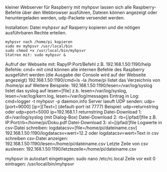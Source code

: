 kleiner Webserver für Raspberry
mit myhpsvr lassen sich alle Raspberry-Befehle über den Webbrowser ausführen, Dateien können angezeigt oder heruntergeladen werden, udp-Packete versendet werden.

Installation: Datei myhpsvr auf Rasperry kopieren und die nötigen ausführbaren Rechte erteilen.

    myhpsvr nach /home/pi kopieren
    sudo mv myhpsvr /usr/local/bin
    sudo chmod +x /usr/local/bin/myhpsvr
    Statren mit: sudo myhpsvr &

Aufruf der Webseite mit: RapyIP:Port/Befehl
z.B. 192.168.1.50:1190/help 
Befehle: cmd= mit cmd können alle internen Befehle des Raspberry ausgeführt werden (die Ausgabe der Console wird auf der Webseite angezeigt)
192.168.1.50:1190/cmd=ls -la /home/pi listet das Verzeichnis von /home/pi auf 
Weitere Beispiele:
192.168.1.50:1190/lesen=/var/log/syslog listet das syslog auf lesen=[file] z.b. lesen=/var/log/syslog, lesen=/var/log/kern.log, lesen=/var/log/messages Eintrag in Log: cmd=logger -t myhpsvr -p daemon.info Server laeuft
UDP senden: udp=[port=9000] [ip=][Text=] (default-port ist 7777)
Beispiel: udp=returnstring oder udp=port=5000 ip=192.168.1.1 returnstring 
Datei-Download 1: dl=/var/log/syslog (mit Dialog-Box)
Datei-Download 2: rb=[/pfad/]file z.B. IP:Port/rb=/home/pi/Doku.pdf
Datei-Download 3: xl=[/pfad/]file 
Logwerte in csv-Datei schreiben: logdatacsv=[file=/home/pi/dateiname.csv] 192.168.1.50:1190/logdatacsv=wert=12.2 oder logdatacsv=wert=Text in csv schreiben 
csv-Datei anzeigen: 192.168.1.50:1190/lesen=/home/pi/dateiname.csv
Letzte Zeile von csv auslesen: 192.168.1.50:1190/letztezeile=/home/pi/dateiname.csv

myhpsvr in autostart eingetragen: sudo nano /etc/rc.local
Zeile vor exit 0 eintragen: /usr/local/bin/myhpsvr
